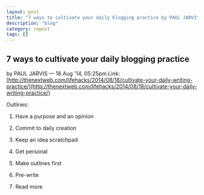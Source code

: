 ```yaml
---
layout: post
title: "7 ways to cultivate your daily blogging practice by PAUL JARVIS"
description: "blog"
category: repost
tags: []
---
```


7 ways to cultivate your daily blogging practice   
-----------------------------------------------
by PAUL JARVIS  — 18 Aug '14, 05:25pm
Link:
[http://thenextweb.com/lifehacks/2014/08/18/cultivate-your-daily-writing-practice/](http://thenextweb.com/lifehacks/2014/08/18/cultivate-your-daily-writing-practice/)

Outlines:

1. Have a purpose and an opinion

2. Commit to daily creation

3. Keep an idea scratchpad

4. Get personal

5. Make outlines first

6. Pre-write

7. Read more